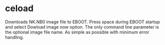 # ceload
Downloads NK.NB0 image file to EBOOT.
Press space during EBOOT startup and select Dowload image now option.
The only command line parameter is the optional image file name.
As simple as possible with minimum error handling.